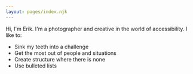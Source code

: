 ```yaml
---
layout: pages/index.njk
---
```


Hi, I'm Erik. I'm a photographer and creative in the world of accessibility. I like to:

- Sink my teeth into a challenge
- Get the most out of people and situations
- Create structure where there is none
- Use bulleted lists